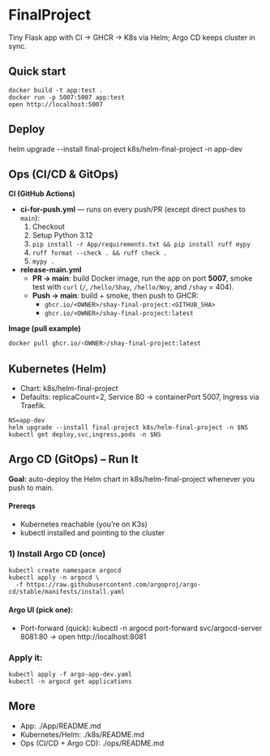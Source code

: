 # FinalProject
Tiny Flask app with CI → GHCR → K8s via Helm; Argo CD keeps cluster in sync.

## Quick start
```
docker build -t app:test .
docker run -p 5007:5007 app:test
open http://localhost:5007
```
## Deploy
helm upgrade --install final-project k8s/helm-final-project -n app-dev

## Ops (CI/CD & GitOps)

**CI (GitHub Actions)**
- **ci-for-push.yml** — runs on every push/PR (except direct pushes to `main`):
  1. Checkout  
  2. Setup Python 3.12  
  3. `pip install -r App/requirements.txt && pip install ruff mypy`  
  4. `ruff format --check . && ruff check .`  
  5. `mypy .`
- **release-main.yml**
  - **PR → main**: build Docker image, run the app on port **5007**, smoke test with `curl` (`/`, `/hello/Shay`, `/hello/Noy`, and `/shay` = 404).
  - **Push → main**: build + smoke, then push to GHCR:
    - `ghcr.io/<OWNER>/shay-final-project:<GITHUB_SHA>`
    - `ghcr.io/<OWNER>/shay-final-project:latest`

**Image (pull example)**
```bash
docker pull ghcr.io/<OWNER>/shay-final-project:latest
```
## Kubernetes (Helm)
- Chart: k8s/helm-final-project
- Defaults: replicaCount=2, Service 80 → containerPort 5007, Ingress via Traefik.
```
NS=app-dev
helm upgrade --install final-project k8s/helm-final-project -n $NS
kubectl get deploy,svc,ingress,pods -n $NS
```
## Argo CD (GitOps) – Run It
**Goal:** auto-deploy the Helm chart in k8s/helm-final-project whenever you push to main.
#### Prereqs

- Kubernetes reachable (you’re on K3s)
- kubectl installed and pointing to the cluster

### 1) Install Argo CD (once)
```
kubectl create namespace argocd
kubectl apply -n argocd \
  -f https://raw.githubusercontent.com/argoproj/argo-cd/stable/manifests/install.yaml
```
#### Argo UI (pick one):
- Port-forward (quick):
kubectl -n argocd port-forward svc/argocd-server 8081:80 → open http://localhost:8081

### Apply it:
```
kubectl apply -f argo-app-dev.yaml
kubectl -n argocd get applications
```

## More
- App: ./App/README.md
- Kubernetes/Helm: ./k8s/README.md
- Ops (CI/CD + Argo CD): ./ops/README.md